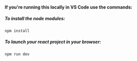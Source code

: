 #### If you're running this locally in VS Code use the commands:
##### To install the node modules:
`
npm install
`
##### To launch your react project in your browser:
`
npm run dev
`
